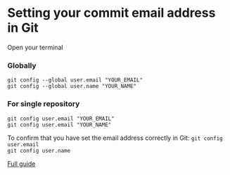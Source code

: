 # Setting your commit email address in Git

Open your terminal

### Globally
`git config --global user.email "YOUR_EMAIL"`<br />
`git config --global user.name "YOUR_NAME"`

### For single repository
`git config user.email "YOUR_EMAIL"`<br />
`git config user.email "YOUR_NAME"`

To confirm that you have set the email address correctly in Git:
`git config user.email`<br />
`git config user.name`

[Full guide](https://docs.github.com/en/account-and-profile/setting-up-and-managing-your-personal-account-on-github/managing-email-preferences/setting-your-commit-email-address#setting-your-commit-email-address-in-git)